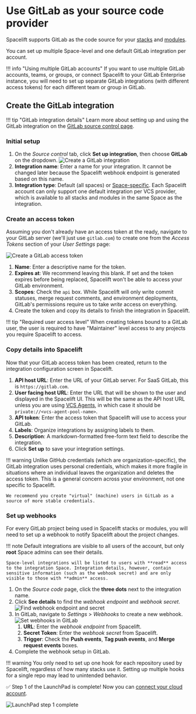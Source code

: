# Use GitLab as your source code provider

Spacelift supports GitLab as the code source for your [stacks](../../concepts/stack/README.md) and [modules](../../vendors/terraform/module-registry.md).

You can set up multiple Space-level and one default GitLab integration per account.

!!! info "Using multiple GitLab accounts"
    If you want to use multiple GitLab accounts, teams, or groups, or connect Spacelift to your GitLab Enterprise instance, you will need to set up separate GitLab integrations (with different access tokens) for each different team or group in GitLab.

## Create the GitLab integration

!!! tip "GitLab integration details"
    Learn more about setting up and using the GitLab integration on the [GitLab source control page](../../integrations/source-control/gitlab.md).

### Initial setup

1. On the _Source control_ tab, click **Set up integration**, then choose **GitLab** on the dropdown.
    ![Create a GitLab integration](<../../assets/screenshots/Gitlab_create_form.png>)
2. **Integration name**: Enter a name for your integration. It cannot be changed later because the Spacelift webhook endpoint is generated based on this name.
3. **Integration type**: Default (all spaces) or [Space-specific](../../concepts/spaces/README.md). Each Spacelift account can only support one default integration per VCS provider, which is available to all stacks and modules in the same Space as the integration.

### Create an access token

Assuming you don't already have an access token at the ready, navigate to your GitLab server (we'll just use `gitlab.com`) to create one from the _Access Tokens_ section of your _User Settings_ page:

![Create a GitLab access token](<../../assets/screenshots/Personal_Access_Tokens_·_User_Settings_·_GitLab_and_Slack___Zuzia___office-space.png>)

1. **Name**: Enter a descriptive name for the token.
2. **Expires at**: We recommend leaving this blank. If set and the token expires before being replaced, Spacelift won't be able to access your GitLab environment.
3. **Scopes**: Check the `api` box. While Spacelift will only write commit statuses, merge request comments, and environment deployments, GitLab's permissions require us to take _write_ access on everything.
4. Create the token and copy its details to finish the integration in Spacelift.

!!! tip "Required user access level"
    When creating tokens bound to a GitLab user, the user is required to have "Maintainer" level access to any projects you require Spacelift to access.

### Copy details into Spacelift

Now that your GitLab access token has been created, return to the integration configuration screen in Spacelift.

1. **API host URL**: Enter the URL of your GitLab server. For SaaS GitLab, this is `https://gitlab.com`.
2. **User facing host URL**: Enter the URL that will be shown to the user and displayed in the Spacelift UI. This will be the same as the API host URL unless you are using [VCS Agents](../../concepts/vcs-agent-pools.md), in which case it should be `private://<vcs-agent-pool-name>`.
3. **API token**: Enter the access token that Spacelift will use to access your GitLab.
4. **Labels**: Organize integrations by assigning labels to them.
5. **Description**: A markdown-formatted free-form text field to describe the integration.
6. Click **Set up** to save your integration settings.

!!! warning
    Unlike GitHub credentials (which are organization-specific), the GitLab integration uses personal credentials, which makes it more fragile in situations where an individual leaves the organization and deletes the access token. This is a general concern across your environment, not one specific to Spacelift.

    We recommend you create "virtual" (machine) users in GitLab as a source of more stable credentials.

### Set up webhooks

For every GitLab project being used in Spacelift stacks or modules, you will need to set up a webhook to notify Spacelift about the project changes.

!!! note
    Default integrations are visible to all users of the account, but only **root** Space admins can see their details.

    Space-level integrations will be listed to users with **read** access to the integration Space. Integration details, however, contain sensitive information (such as the webhook secret) and are only visible to those with **admin** access.

1. On the _Source code_ page, click the **three dots** next to the integration name.
2. Click **See details** to find the _webhook endpoint_ and _webhook secret_.
    ![Find webhook endpoint and secret](<../../assets/screenshots/Gitlab_details_highlight.png>)
3. In GitLab, navigate to _Settings_ > _Webhooks_ to create a new webhook.
    ![Set webhooks in GitLab](<../../assets/screenshots/Webhooks_·_Settings_·_spacelift-test___demo_·_GitLab.png>)
      1. **URL**: Enter the _webhook endpoint_ from Spacelift.
      2. **Secret Token**: Enter the _webhook secret_ from Spacelift.
      3. **Trigger**: Check the **Push events**, **Tag push events**, and **Merge request events** boxes.
4. Complete the webhook setup in GitLab.

!!! warning
    You only need to set up one hook for each repository used by Spacelift, regardless of how many stacks use it. Setting up multiple hooks for a single repo may lead to unintended behavior.

✅ Step 1 of the LaunchPad is complete! Now you can [connect your cloud account](../integrate-cloud/README.md).

![LaunchPad step 1 complete](<../../assets/screenshots/getting-started/source-code/Launchpad-step-1-complete.png>)
